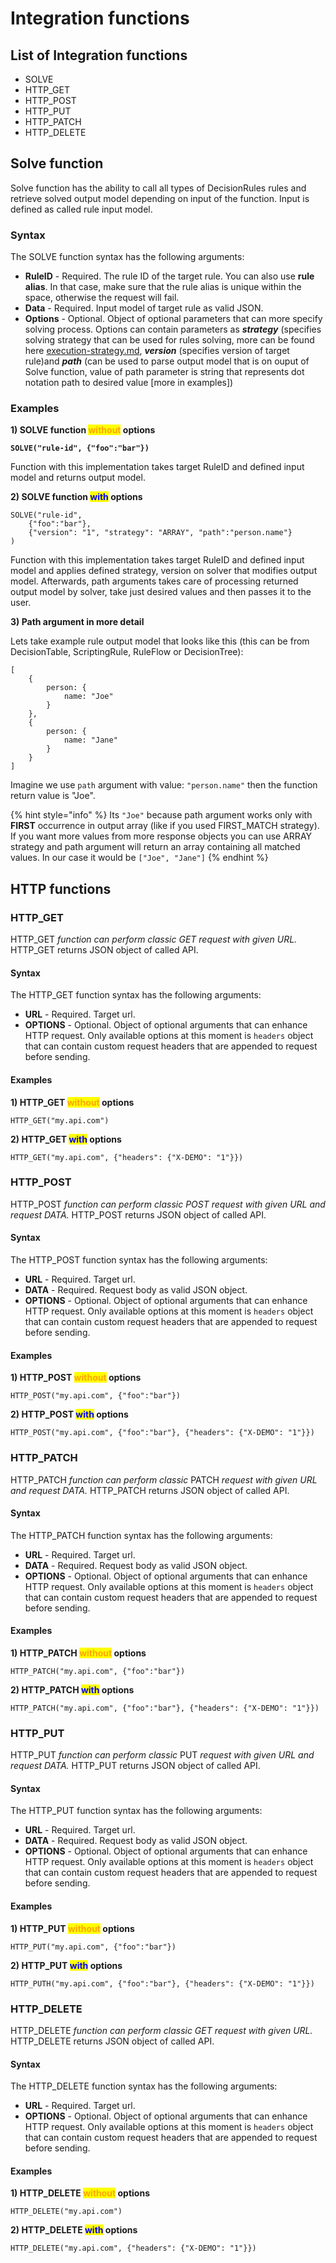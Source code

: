 # Integration functions

## List of Integration functions

* SOLVE
* HTTP\_GET
* HTTP\_POST
* HTTP\_PUT
* HTTP\_PATCH
* HTTP\_DELETE

## Solve function

Solve function has the ability to call all types of DecisionRules rules and retrieve solved output model depending on input of the function. Input is defined as called rule input model.

### Syntax

The SOLVE function syntax has the following arguments:

* **RuleID** - Required. The rule ID of the target rule. You can also use **rule alias**. In that case, make sure that the rule alias is unique within the space, otherwise the request will fail.
* **Data** - Required. Input model of target rule as valid JSON.
* **Options** - Optional. Object of optional parameters that can more specify solving process. Options can contain parameters as _**strategy**_ (specifies solving strategy that can be used for rules solving, more can be found here [execution-strategy.md](../../other/execution-strategy.md "mention"), _**version**_ (specifies version of target rule)and _**path**_ (can be used to parse output model that is on ouput of Solve function, value of path parameter is string that represents dot notation path to desired value \[more in examples])

### Examples

**1) SOLVE function **<mark style="color:orange;">**without**</mark>** options**

<pre><code><strong>SOLVE("rule-id", {"foo":"bar"})
</strong></code></pre>

Function with this implementation takes target RuleID and defined input model and returns output model.

**2) SOLVE function **<mark style="color:blue;">**with**</mark>** options**

```
SOLVE("rule-id", 
    {"foo":"bar"}, 
    {"version": "1", "strategy": "ARRAY", "path":"person.name"}
)
```

Function with this implementation takes target RuleID and defined input model and applies defined strategy, version on solver that modifies output model. Afterwards, path arguments takes care of processing returned output model by solver, take just desired values and then passes it to the user.

**3) Path argument in more detail**

Lets take example rule output model that looks like this (this can be from DecisionTable, ScriptingRule, RuleFlow or DecisionTree):&#x20;

```
[
    {
        person: {
            name: "Joe" 
        }
    },
    {
        person: {
            name: "Jane" 
        }
    }
]
```

Imagine we use `path` argument with value: `"person.name"` then the function return value is "Joe".&#x20;

{% hint style="info" %}
Its `"Joe"` because path argument works only with **FIRST** occurrence in output array (like if you used FIRST\_MATCH strategy). If you want more values from more response objects you can use ARRAY strategy and path argument will return an array containing all matched values. In our case it would be `["Joe", "Jane"]`
{% endhint %}

## HTTP functions

### HTTP\_GET

HTTP\_GET _function can perform classic GET request with given URL._ HTTP\_GET returns JSON object of called API.

#### Syntax

The HTTP\_GET function syntax has the following arguments:

* **URL** - Required. Target url.
* **OPTIONS** - Optional. Object of optional arguments that can enhance HTTP request. Only available options at this moment is `headers` object that can contain custom request headers that are appended to request before sending.

#### Examples

**1) HTTP\_GET **<mark style="color:orange;">**without**</mark>** options**

```
HTTP_GET("my.api.com")
```

**2) HTTP\_GET **<mark style="color:blue;">**with**</mark>** options**

```
HTTP_GET("my.api.com", {"headers": {"X-DEMO": "1"}})
```

### HTTP\_POST

HTTP\_POST _function can perform classic POST request with given URL and request DATA._ HTTP\_POST returns JSON object of called API.

#### Syntax

The HTTP\_POST function syntax has the following arguments:

* **URL** - Required. Target url.
* **DATA** - Required. Request body as valid JSON object.
* **OPTIONS** - Optional. Object of optional arguments that can enhance HTTP request. Only available options at this moment is `headers` object that can contain custom request headers that are appended to request before sending.

#### Examples

**1) HTTP\_POST **<mark style="color:orange;">**without**</mark>** options**

```
HTTP_POST("my.api.com", {"foo":"bar"})
```

**2) HTTP\_POST **<mark style="color:blue;">**with**</mark>** options**

```
HTTP_POST("my.api.com", {"foo":"bar"}, {"headers": {"X-DEMO": "1"}})
```

### HTTP\_PATCH

HTTP\_PATCH _function can perform classic_ PATCH _request with given URL and request DATA._ HTTP\_PATCH returns JSON object of called API.

#### Syntax

The HTTP\_PATCH function syntax has the following arguments:

* **URL** - Required. Target url.
* **DATA** - Required. Request body as valid JSON object.
* **OPTIONS** - Optional. Object of optional arguments that can enhance HTTP request. Only available options at this moment is `headers` object that can contain custom request headers that are appended to request before sending.

#### Examples

**1) HTTP\_PATCH **<mark style="color:orange;">**without**</mark>** options**

```
HTTP_PATCH("my.api.com", {"foo":"bar"})
```

**2) HTTP\_PATCH **<mark style="color:blue;">**with**</mark>** options**

```
HTTP_PATCH("my.api.com", {"foo":"bar"}, {"headers": {"X-DEMO": "1"}})
```

### HTTP\_PUT

HTTP\_PUT _function can perform classic_ PUT _request with given URL and request DATA._ HTTP\_PUT returns JSON object of called API.

#### Syntax

The HTTP\_PUT function syntax has the following arguments:

* **URL** - Required. Target url.
* **DATA** - Required. Request body as valid JSON object.
* **OPTIONS** - Optional. Object of optional arguments that can enhance HTTP request. Only available options at this moment is `headers` object that can contain custom request headers that are appended to request before sending.

#### Examples

**1) HTTP\_PUT **<mark style="color:orange;">**without**</mark>** options**

```
HTTP_PUT("my.api.com", {"foo":"bar"})
```

**2) HTTP\_PUT **<mark style="color:blue;">**with**</mark>** options**

```
HTTP_PUTH("my.api.com", {"foo":"bar"}, {"headers": {"X-DEMO": "1"}})
```

### HTTP\_DELETE

HTTP\_DELETE _function can perform classic GET request with given URL._ HTTP\_DELETE returns JSON object of called API.

#### Syntax

The HTTP\_DELETE function syntax has the following arguments:

* **URL** - Required. Target url.
* **OPTIONS** - Optional. Object of optional arguments that can enhance HTTP request. Only available options at this moment is `headers` object that can contain custom request headers that are appended to request before sending.

#### Examples

**1) HTTP\_DELETE **<mark style="color:orange;">**without**</mark>** options**

```
HTTP_DELETE("my.api.com")
```

**2) HTTP\_DELETE **<mark style="color:blue;">**with**</mark>** options**

```
HTTP_DELETE("my.api.com", {"headers": {"X-DEMO": "1"}})
```
